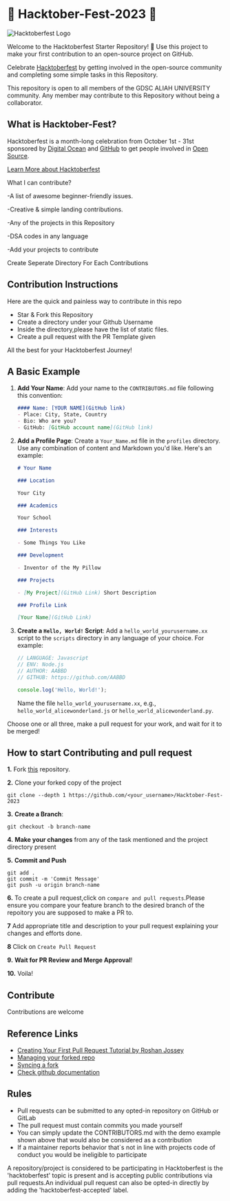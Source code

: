 # 🎃 Hacktober-Fest-2023 🎃
![Hacktoberfest Logo](https://th.bing.com/th/id/OIP.L08nqV86W-zK1SkgtEuXYgHaD5?pid=ImgDet&rs=1)



Welcome to the Hacktoberfest Starter Repository! 🎉 Use this project to make your first contribution to an open-source project on GitHub. 

Celebrate [Hacktoberfest](https://hacktoberfest.digitalocean.com/) by getting involved in the open-source community and completing some simple tasks in this Repository.

This repository is open to all members of the GDSC ALIAH UNIVERSITY community. Any member may contribute to this Repository without being a collaborator.


## What is Hacktober-Fest?


Hacktoberfest is a month-long celebration from October 1st - 31st sponsored by [Digital Ocean](https://hacktoberfest.digitalocean.com/) and [GitHub](https://github.com/blog/2433-celebrate-open-source-this-october-with-hacktoberfest) to get people involved in [Open Source](https://github.com/open-source).

[Learn More about Hacktoberfest](https://hacktoberfest.digitalocean.com/)

What I can contribute?

-A list of awesome beginner-friendly issues.

-Creative & simple landing contributions.

-Any of the projects in this Repository

-DSA codes in any language

-Add your projects to contribute 

Create Seperate Directory For Each Contributions 


## Contribution Instructions

Here are the quick and painless way to contribute in this repo 

- Star & Fork this Repository
- Create a directory under your Github Username
- Inside the directory,please have the list of static files.
- Create a pull request with the PR Template given

All the best for your Hacktoberfest Journey!

## A Basic Example


1. **Add Your Name**: Add your name to the `CONTRIBUTORS.md` file following this convention:

    ```markdown
    #### Name: [YOUR NAME](GitHub link)
    - Place: City, State, Country
    - Bio: Who are you?
    - GitHub: [GitHub account name](GitHub link)
    ```

2. **Add a Profile Page**: Create a `Your_Name.md` file in the `profiles` directory. Use any combination of content and Markdown you'd like. Here's an example:

    ```markdown
    # Your Name

    ### Location

    Your City

    ### Academics

    Your School

    ### Interests

    - Some Things You Like

    ### Development

    - Inventor of the My Pillow

    ### Projects

    - [My Project](GitHub Link) Short Description

    ### Profile Link

    [Your Name](GitHub Link)
    ```

3. **Create a `Hello, World!` Script**: Add a `hello_world_yourusername.xx` script to the `scripts` directory in any language of your choice. For example:

    ```javascript
    // LANGUAGE: Javascript
    // ENV: Node.js
    // AUTHOR: AABBD
    // GITHUB: https://github.com/AABBD

    console.log('Hello, World!');
    ```

    Name the file `hello_world_yourusername.xx`, e.g., `hello_world_alicewonderland.js` or `hello_world_alicewonderland.py`.
   
Choose one or all three, make a pull request for your work, and wait for it to be merged!
## How to start Contributing and pull request

**1.**  Fork [this](https://github.com/GDSC-Aliah/Hacktober-Fest-2023.git) repository.


**2.** Clone your forked copy of the project

```
git clone --depth 1 https://github.com/<your_username>/Hacktober-Fest-2023
```
**3.** **Create a Branch**:
```
git checkout -b branch-name
 ```

**4.**  **Make your changes** from any of the task mentioned and the project directory present 

**5.**  **Commit and Push**
```
git add .
git commit -m 'Commit Message'
git push -u origin branch-name
```

**6.**  To create a pull request,click on  `compare and pull requests`.Please ensure you compare your feature branch to the desired branch of the repoitory you are supposed to make a PR to.

**7**  Add appropriate title and description to your pull request explaining your changes and efforts done.
 
**8**  Click on `Create Pull Request`

**9.** **Wait for PR Review and Merge Approval**!

**10.** Voila!

## Contribute 
Contributions are welcome

## Reference Links 

- [Creating Your First Pull Request Tutorial by Roshan Jossey](https://github.com/Roshanjossey/first-contributions)
- [Managing your forked repo](https://help.github.com/articles/fork-a-repo/)
- [Syncing a fork](https://help.github.com/articles/syncing-a-fork/)
- [Check github documentation](https://docs.github.com/en/get-started/quickstart/create-a-repo/)

## Rules
- Pull requests can be submitted to any opted-in repository on GitHub or GitLab
- The pull request must contain commits you made yourself
- You can simply update the CONTRIBUTORS.md with the demo example shown above that would also be considered as a contribution
- If a maintainer reports behavior that`s not in line with projects code of conduct you would be ineligible to participate

A repository/project is considered to be participating in Hacktoberfest is the 'hacktoberfest' topic is present and is accepting public contributions via pull requests.An individual pull request can also be opted-in directly by adding the 'hacktoberfest-accepted' label.






 


  






